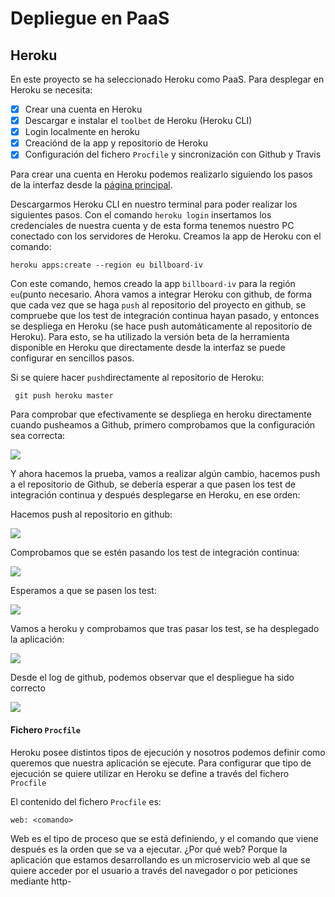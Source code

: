 # Depliegue en PaaS

## Heroku

En este proyecto se ha seleccionado Heroku como PaaS. Para desplegar en Heroku se necesita:

- [x] Crear una cuenta en Heroku
- [x] Descargar e instalar el `toolbet` de Heroku (Heroku CLI) 
- [x] Login localmente en heroku
- [x] Creaciónd de la app y repositorio de Heroku
- [x] Configuración del fichero `Procfile` y sincronización con Github y Travis

Para crear una cuenta en Heroku podemos realizarlo siguiendo los pasos de la interfaz desde la [página principal](https://www.heroku.com/).

Descargarmos Heroku CLI en nuestro terminal para poder realizar los siguientes pasos. Con el comando `heroku login` insertamos los credenciales de nuestra cuenta y de esta forma tenemos nuestro PC conectado con los servidores de Heroku. Creamos la app de Heroku con el comando:

`heroku apps:create --region eu billboard-iv` 

Con este comando, hemos creado la app `billboard-iv` para la región `eu`(punto necesario. Ahora vamos a integrar Heroku con github, de forma que cada vez que se haga `push` al repositorio del proyecto en github, se compruebe que los test de integración continua hayan pasado, y entonces se despliega en Heroku (se hace push automáticamente al repositorio de Heroku). Para esto, se ha utilizado la versión beta de la herramienta disponible en Heroku que directamente desde la interfaz se puede configurar en sencillos pasos.

Si se quiere hacer `push`directamente al repositorio de Heroku:

` git push heroku master`

Para comprobar que efectivamente se despliega en heroku directamente cuando pusheamos a Github, primero comprobamos que la configuración sea correcta:

![](/home/tehribbon/Documentos/INFORMATICA/4ºCurso/IV/Billboard-IV/docs/img/heroku-git.png)

Y ahora hacemos la prueba, vamos a realizar algún cambio, hacemos push a el repositorio de Github, se debería esperar a que pasen los test de integración continua y después desplegarse en Heroku, en ese orden:

Hacemos push al repositorio en github:

![](/home/tehribbon/Documentos/INFORMATICA/4ºCurso/IV/Billboard-IV/docs/img/heroku-git1.png)

Comprobamos que se estén pasando los test de integración continua:

![](/home/tehribbon/Documentos/INFORMATICA/4ºCurso/IV/Billboard-IV/docs/img/heroku-git2.png)

Esperamos a que se pasen los test:

![](/home/tehribbon/Documentos/INFORMATICA/4ºCurso/IV/Billboard-IV/docs/img/heroku-git3.png)

Vamos a heroku y comprobamos que tras pasar los test, se ha desplegado la aplicación:

![](/home/tehribbon/Documentos/INFORMATICA/4ºCurso/IV/Billboard-IV/docs/img/heroku-git4.png)

Desde el log de github, podemos observar que el despliegue ha sido correcto

![](/home/tehribbon/Documentos/INFORMATICA/4ºCurso/IV/Billboard-IV/docs/img/heroku-gitf.png)



#### Fichero `Procfile`

Heroku posee distintos tipos de ejecución y nosotros podemos definir como queremos que nuestra aplicación se ejecute. Para configurar que tipo de ejecución se quiere utilizar en Heroku se define a través del fichero `Procfile`

El contenido del fichero `Procfile` es:

 `web: <comando>`

Web es el tipo de proceso que se está definiendo, y el comando que viene después es la orden que se va a ejecutar. ¿Por qué web? Porque la aplicación que estamos desarrollando es un microservicio web al que se quiere acceder por el usuario a través del navegador o por peticiones mediante http-